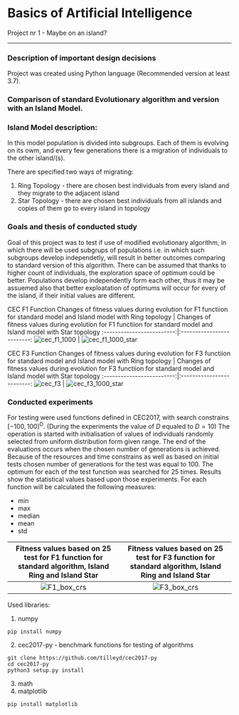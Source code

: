 # Basics of Artificial Intelligence
Project nr 1 - Maybe on an island?

---

### Description of important design decisions
Project was created using Python language (Recommended version at least 3.7). 

### Comparison of standard Evolutionary algorithm and version with an Island Model.

### Island Model description:
In this model population is divided into subgroups. 
Each of them is evolving on its owm, and every few generations there is a migration of individuals to the other island/(s). 

There are specified two ways of migrating:
1. Ring Topology - there are chosen best individuals from every island and they migrate to the adjacent island
2. Star Topology - there are chosen best individuals from all islands and copies of them go to every island in topology

### Goals and thesis of conducted study
Goal of this project was to test if use of modified evolutionary algorithm, in which there will be used subgrups of populations i.e. in which such subgroups develop independetly, will result in better outcomes comparing to standard version of this algorithm. There can be assumed that thanks to higher count of individuals, the exploration space of optimum could be better. Populations develop independently form each other, thus it may be assuemed also that better exploatation of optimums will occur for every of the island, if their initial values are different.

CEC F1 Function
Changes of fitness values during evolution for F1 functiion for standard model and Island model with Ring topology | Changes of fitness values during evolution for F1 functiion for standard model and Island model with Star topology
:-------------------------:|:-------------------------:
![cec_f1_1000](https://user-images.githubusercontent.com/24957921/171777561-5c60af98-2db2-4350-a455-9e94442f226d.svg) | ![cec_f1_1000_star](https://user-images.githubusercontent.com/24957921/171777553-d7b7b4c1-b6d6-4e58-b036-2626166a8b19.svg)

CEC F3 Function
Changes of fitness values during evolution for F3 functiion for standard model and Island model with Ring topology | Changes of fitness values during evolution for F3 functiion for standard model and Island model with Star topology
:-------------------------:|:-------------------------:
![cec_f3](https://user-images.githubusercontent.com/24957921/171777590-c2493ded-895d-448c-904b-2201c6ce03d3.svg) | ![cec_f3_1000_star](https://user-images.githubusercontent.com/24957921/171777574-28602a6a-52f0-42a4-b1a8-dbb6a95c3b34.svg)

### Conducted experiments
For testing were used functions defined in CEC2017, with search constrains $[-100, 100]^{\mathrm{D}}$. (During the experiments the value of $D$ equaled to $D=10$) The operation is started with initialisation of values of individuals randomly selected from uniform distribution form given range. The end of the evaluations occurs when the chosen number of generations is achieved. Because of the resources and time constrains as well as based on initial tests chosen number of generations for the test was equal to 100. The optimum for each of the test function was searched for 25 times. Results show the statistical values based upon those experiments. For each function will be calculated the following measures: 

- min
- max
- median
- mean
- std

Fitness values based on 25 test for F1 function for standard algorithm, Island Ring and Island Star | Fitness values based on 25 test for F3 function for standard algorithm, Island Ring and Island Star
:-------------------------:|:-------------------------:
![F1_box_crs](https://user-images.githubusercontent.com/24957921/171779951-7dc554c1-a385-4527-9cb7-afb3328e2f3d.svg) | ![F3_box_crs](https://user-images.githubusercontent.com/24957921/171779964-5d2519a9-4ce9-4986-bf6a-8a62f6babb6d.svg)


Used libraries:
1. numpy 
```
pip install numpy
```
2. cec2017-py - benchmark functions for testing of algorithms
```
git clone https://github.com/tilleyd/cec2017-py
cd cec2017-py
python3 setup.py install
```
3. math
4. matplotlib
```
pip install matplotlib
 ```
